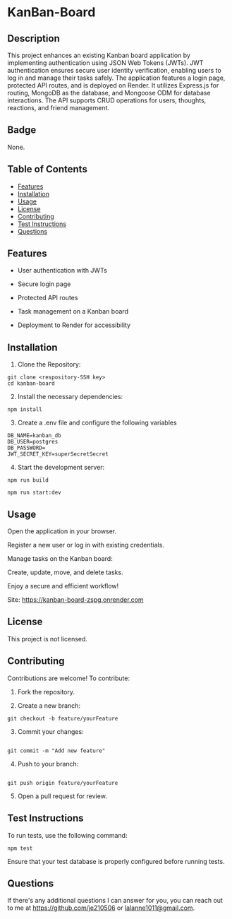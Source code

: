 # KanBan-Board


## Description
This project enhances an existing Kanban board application by implementing authentication using JSON Web Tokens (JWTs). JWT authentication ensures secure user identity verification, enabling users to log in and manage their tasks safely. The application features a login page, protected API routes, and is deployed on Render. It utilizes Express.js for routing, MongoDB as the database, and Mongoose ODM for database interactions. The API supports CRUD operations for users, thoughts, reactions, and friend management.


## Badge
None.


## Table of Contents
- [Features](#features)
- [Installation](#installation)
- [Usage](#usage)
- [License](#license)
- [Contributing](#contributing)
- [Test Instructions](#testinstructions)
- [Questions](#questions)
   
## Features

- User authentication with JWTs

- Secure login page

- Protected API routes

- Task management on a Kanban board

- Deployment to Render for accessibility



## Installation 
1. Clone the Repository:
```
git clone <respository-SSH key>
cd kanban-board
```

2. Install the necessary dependencies:
```
npm install
```

3. Create a .env file and configure the following variables

```
DB_NAME=kanban_db
DB_USER=postgres
DB_PASSWORD=
JWT_SECRET_KEY=superSecretSecret
```
4. Start the development server:

```
npm run build

npm run start:dev
```


## Usage 

Open the application in your browser.

Register a new user or log in with existing credentials.

Manage tasks on the Kanban board:

Create, update, move, and delete tasks.

Enjoy a secure and efficient workflow!

Site: https://kanban-board-zspg.onrender.com


## License 
This project is not licensed. 


## Contributing 
Contributions are welcome! To contribute:
1. Fork the repository.

2. Create a new branch:
```
git checkout -b feature/yourFeature
```

3. Commit your changes:
```

git commit -m "Add new feature"
```

4. Push to your branch:
```

git push origin feature/yourFeature
```

5. Open a pull request for review.


## Test Instructions 
To run tests, use the following command:

```
npm test
```

Ensure that your test database is properly configured before running tests.


## Questions 
If there's any additional questions I can answer for you, you can reach out to me at https://github.com/je210506 or [lalanne1011@gmail.com](mailto:lalanne1011@gmail.com}).
